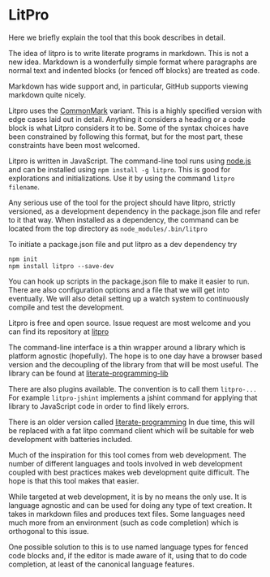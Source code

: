 # LitPro

Here we briefly explain the tool that this book describes in detail. 

The idea of litpro is to write literate programs in markdown. This is not a
new idea. Markdown is a wonderfully simple format where paragraphs are normal
text and indented blocks (or fenced off blocks) are treated as code. 

Markdown has wide support and, in particular, GitHub supports viewing markdown
quite nicely. 

Litpro uses the [CommonMark](http://commonmark.org/) variant. This is a highly
specified version with edge cases laid out in detail. Anything it considers a
heading or a code block is what Litpro considers it to be. Some of the syntax
choices have been constrained by following this format, but for the most part,
these constraints have been most welcomed.

Litpro is written in JavaScript. The command-line tool runs using [node.js](https://nodejs.org/en/) and can be installed using `npm install -g litpro`.  This is good for explorations and initializations. Use it by using the command `litpro filename`.

Any serious use of the tool for the project should have litpro, strictly versioned, as a
development dependency in the package.json file and refer to it that way. When
installed as a dependency, the command can be located from the top directory
as `node_modules/.bin/litpro`

To initiate a package.json file and put litpro as a dev dependency try

    npm init
    npm install litpro --save-dev

You can hook up scripts in the package.json file to make it easier to run.
There are also configuration options and a file that we will get into
eventually. We will also detail setting up a watch system to continuously
compile and test the development. 

Litpro is free and open source. Issue request are most welcome and you can
find its repository at [litpro](https://github.com/jostylr/litpro)

The command-line interface is a thin wrapper around a library which is
platform agnostic (hopefully). The hope is to one day have a browser based
version and the decoupling of the library from that will be most useful. The
library can be found at 
[literate-programming-lib](https://github.com/jostylr/literate-programming-lib)

There are also plugins available. The convention is to call them `litpro-...`
For example `litpro-jshint` implements a jshint command for applying that
library to JavaScript code in order to find likely errors.

There is an older version called 
[literate-programming](https://github.com/jostylr/literate-programming) In due
time, this will be replaced with a fat litpo command client which will be
suitable for web development with batteries included. 

Much of the inspiration for this tool comes from web development. The number
of different languages and tools involved in web development coupled with best
practices makes web development quite difficult. The hope is that this tool
makes that easier. 

While targeted at web development, it is by no means the only use. It is
language agnostic and can be used for doing any type of text creation. It
takes in markdown files and produces text files. Some languages need much more
from an environment (such as code completion) which is orthogonal to this
issue. 

One possible solution to this is to use named language types for fenced code
blocks and, if the editor is made aware of it, using that to do code
completion, at least of the canonical language features.
